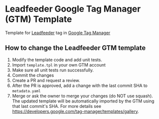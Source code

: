 # Leadfeeder Google Tag Manager (GTM) Template

Template for [Leadfeeder](https://www.leadfeeder.com) tag in
[Google Tag Manager](https://tagmanager.google.com)

## How to change the Leadfeeder GTM template

1. Modify the template code and add unit tests.
1. Import `template.tpl` in your own GTM account
1. Make sure all unit tests run successfully.
1. Commit the changes
1. Create a PR and request a review.
1. After the PR is approved, add a change with the last commit SHA to
   `metadata.yaml`
1. Merge or ask the owner to merge your changes (do NOT use squash). The updated template will be automatically imported by the GTM using that last commit's SHA. For more details see https://developers.google.com/tag-manager/templates/gallery.
